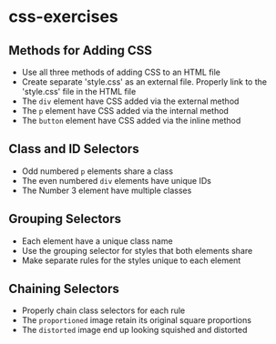 # css-exercises

## Methods for Adding CSS

- Use all three methods of adding CSS to an HTML file
- Create separate 'style.css' as an external file. Properly link to the 'style.css' file in the HTML file
- The `div` element have CSS added via the external method
- The `p` element have CSS added via the internal method
- The `button` element have CSS added via the inline method

## Class and ID Selectors

- Odd numbered `p` elements share a class
- The even numbered `div` elements have unique IDs
- The Number 3 element have multiple classes

## Grouping Selectors

- Each element have a unique class name
- Use the grouping selector for styles that both elements share
- Make separate rules for the styles unique to each element

## Chaining Selectors

- Properly chain class selectors for each rule
- The `proportioned` image retain its original square proportions
- The `distorted` image end up looking squished and distorted
